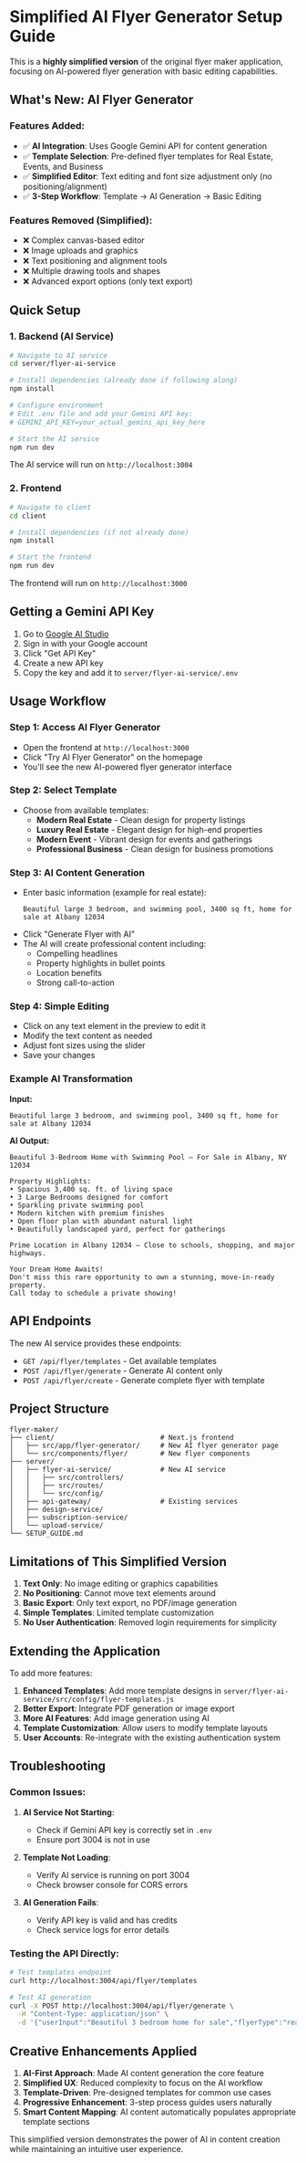 # Simplified AI Flyer Generator Setup Guide

This is a **highly simplified version** of the original flyer maker application, focusing on AI-powered flyer generation with basic editing capabilities.

## What's New: AI Flyer Generator

### Features Added:
- ✅ **AI Integration**: Uses Google Gemini API for content generation
- ✅ **Template Selection**: Pre-defined flyer templates for Real Estate, Events, and Business
- ✅ **Simplified Editor**: Text editing and font size adjustment only (no positioning/alignment)
- ✅ **3-Step Workflow**: Template → AI Generation → Basic Editing

### Features Removed (Simplified):
- ❌ Complex canvas-based editor
- ❌ Image uploads and graphics
- ❌ Text positioning and alignment tools
- ❌ Multiple drawing tools and shapes
- ❌ Advanced export options (only text export)

## Quick Setup

### 1. Backend (AI Service)

```bash
# Navigate to AI service
cd server/flyer-ai-service

# Install dependencies (already done if following along)
npm install

# Configure environment
# Edit .env file and add your Gemini API key:
# GEMINI_API_KEY=your_actual_gemini_api_key_here

# Start the AI service
npm run dev
```

The AI service will run on `http://localhost:3004`

### 2. Frontend

```bash
# Navigate to client
cd client

# Install dependencies (if not already done)
npm install

# Start the frontend
npm run dev
```

The frontend will run on `http://localhost:3000`

## Getting a Gemini API Key

1. Go to [Google AI Studio](https://aistudio.google.com/)
2. Sign in with your Google account
3. Click "Get API Key"
4. Create a new API key
5. Copy the key and add it to `server/flyer-ai-service/.env`

## Usage Workflow

### Step 1: Access AI Flyer Generator
- Open the frontend at `http://localhost:3000`
- Click "Try AI Flyer Generator" on the homepage
- You'll see the new AI-powered flyer generator interface

### Step 2: Select Template
- Choose from available templates:
  - **Modern Real Estate** - Clean design for property listings
  - **Luxury Real Estate** - Elegant design for high-end properties
  - **Modern Event** - Vibrant design for events and gatherings
  - **Professional Business** - Clean design for business promotions

### Step 3: AI Content Generation
- Enter basic information (example for real estate):
  ```
  Beautiful large 3 bedroom, and swimming pool, 3400 sq ft, home for sale at Albany 12034
  ```
- Click "Generate Flyer with AI"
- The AI will create professional content including:
  - Compelling headlines
  - Property highlights in bullet points
  - Location benefits
  - Strong call-to-action

### Step 4: Simple Editing
- Click on any text element in the preview to edit it
- Modify the text content as needed
- Adjust font sizes using the slider
- Save your changes

### Example AI Transformation

**Input:**
```
Beautiful large 3 bedroom, and swimming pool, 3400 sq ft, home for sale at Albany 12034
```

**AI Output:**
```
Beautiful 3-Bedroom Home with Swimming Pool – For Sale in Albany, NY 12034

Property Highlights:
• Spacious 3,400 sq. ft. of living space
• 3 Large Bedrooms designed for comfort
• Sparkling private swimming pool
• Modern kitchen with premium finishes
• Open floor plan with abundant natural light
• Beautifully landscaped yard, perfect for gatherings

Prime Location in Albany 12034 – Close to schools, shopping, and major highways.

Your Dream Home Awaits!
Don't miss this rare opportunity to own a stunning, move-in-ready property.
Call today to schedule a private showing!
```

## API Endpoints

The new AI service provides these endpoints:

- `GET /api/flyer/templates` - Get available templates
- `POST /api/flyer/generate` - Generate AI content only
- `POST /api/flyer/create` - Generate complete flyer with template

## Project Structure

```
flyer-maker/
├── client/                          # Next.js frontend
│   ├── src/app/flyer-generator/     # New AI flyer generator page
│   └── src/components/flyer/        # New flyer components
├── server/
│   ├── flyer-ai-service/            # New AI service
│   │   ├── src/controllers/
│   │   ├── src/routes/
│   │   └── src/config/
│   ├── api-gateway/                 # Existing services
│   ├── design-service/
│   ├── subscription-service/
│   └── upload-service/
└── SETUP_GUIDE.md
```

## Limitations of This Simplified Version

1. **Text Only**: No image editing or graphics capabilities
2. **No Positioning**: Cannot move text elements around
3. **Basic Export**: Only text export, no PDF/image generation
4. **Simple Templates**: Limited template customization
5. **No User Authentication**: Removed login requirements for simplicity

## Extending the Application

To add more features:

1. **Enhanced Templates**: Add more template designs in `server/flyer-ai-service/src/config/flyer-templates.js`
2. **Better Export**: Integrate PDF generation or image export
3. **More AI Features**: Add image generation using AI
4. **Template Customization**: Allow users to modify template layouts
5. **User Accounts**: Re-integrate with the existing authentication system

## Troubleshooting

### Common Issues:

1. **AI Service Not Starting**:
   - Check if Gemini API key is correctly set in `.env`
   - Ensure port 3004 is not in use

2. **Template Not Loading**:
   - Verify AI service is running on port 3004
   - Check browser console for CORS errors

3. **AI Generation Fails**:
   - Verify API key is valid and has credits
   - Check service logs for error details

### Testing the API Directly:

```bash
# Test templates endpoint
curl http://localhost:3004/api/flyer/templates

# Test AI generation
curl -X POST http://localhost:3004/api/flyer/generate \
  -H "Content-Type: application/json" \
  -d '{"userInput":"Beautiful 3 bedroom home for sale","flyerType":"real-estate"}'
```

## Creative Enhancements Applied

1. **AI-First Approach**: Made AI content generation the core feature
2. **Simplified UX**: Reduced complexity to focus on the AI workflow  
3. **Template-Driven**: Pre-designed templates for common use cases
4. **Progressive Enhancement**: 3-step process guides users naturally
5. **Smart Content Mapping**: AI content automatically populates appropriate template sections

This simplified version demonstrates the power of AI in content creation while maintaining an intuitive user experience.
